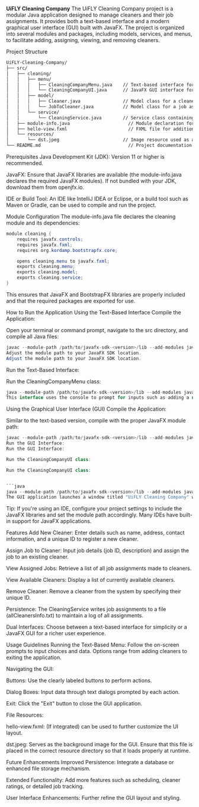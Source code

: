**UiFLY Cleaning Company**
The UiFLY Cleaning Company project is a modular Java application designed to manage cleaners and their job assignments. It provides both a text-based interface and a modern graphical user interface (GUI) built with JavaFX. The project is organized into several modules and packages, including models, services, and menus, to facilitate adding, assigning, viewing, and removing cleaners.

Project Structure

```markdown
UiFLY-Cleaning-Company/
├── src/
│   ├── cleaning/
│   │   ├── menu/
│   │   │   ├── CleaningCompanyMenu.java    // Text-based interface for the cleaning company
│   │   │   └── CleaningCompanyUI.java      // JavaFX GUI interface for the cleaning company
│   │   ├── model/
│   │   │   ├── Cleaner.java                // Model class for a cleaner
│   │   │   └── JobToCleaner.java           // Model class for a job assignment
│   │   └── service/
│   │       └── CleaningService.java        // Service class containing business logic and file persistence
│   ├── module-info.java                      // Module declaration for the cleaning module
│   ├── hello-view.fxml                       // FXML file for additional JavaFX view structure (if used)
│   └── resources/
│       └── dst.jpeg                        // Image resource used as a background in the GUI
└── README.md                                 // Project documentation (this file)

```
Prerequisites
Java Development Kit (JDK): Version 11 or higher is recommended.

JavaFX: Ensure that JavaFX libraries are available (the module-info.java declares the required JavaFX modules). If not bundled with your JDK, download them from openjfx.io.

IDE or Build Tool: An IDE like IntelliJ IDEA or Eclipse, or a build tool such as Maven or Gradle, can be used to compile and run the project.

Module Configuration
The module-info.java file declares the cleaning module and its dependencies:


```java
module cleaning {
    requires javafx.controls;
    requires javafx.fxml;
    requires org.kordamp.bootstrapfx.core;

    opens cleaning.menu to javafx.fxml;
    exports cleaning.menu;
    exports cleaning.model;
    exports cleaning.service;
}
```
This ensures that JavaFX and BootstrapFX libraries are properly included and that the required packages are exported for use.

How to Run the Application
Using the Text-Based Interface
Compile the Application:

Open your terminal or command prompt, navigate to the src directory, and compile all Java files:


```java
javac --module-path /path/to/javafx-sdk-<version>/lib --add-modules javafx.controls,javafx.fxml *.java cleaning/**/*.java
Adjust the module path to your JavaFX SDK location.
Adjust the module path to your JavaFX SDK location.
```
Run the Text-Based Interface:

Run the CleaningCompanyMenu class:


```java
java --module-path /path/to/javafx-sdk-<version>/lib --add-modules javafx.controls,javafx.fxml cleaning.menu.CleaningCompanyMenu
This interface uses the console to prompt for inputs such as adding a new cleaner, assigning jobs, viewing assignments, and removing cleaners.
```

Using the Graphical User Interface (GUI)
Compile the Application:

Similar to the text-based version, compile with the proper JavaFX module path:


```java
javac --module-path /path/to/javafx-sdk-<version>/lib --add-modules javafx.controls,javafx.fxml *.java cleaning/**/*.java
Run the GUI Interface:
Run the GUI Interface:

Run the CleaningCompanyUI class:

Run the CleaningCompanyUI class:


```java
java --module-path /path/to/javafx-sdk-<version>/lib --add-modules javafx.controls,javafx.fxml cleaning.menu.CleaningCompanyUI
The GUI application launches a window titled "UiFLY Cleaning Company" with a background image, buttons for various operations (adding cleaners, assigning jobs, etc.), and uses dialog boxes to interact with the user.
```

Tip: If you're using an IDE, configure your project settings to include the JavaFX libraries and set the module path accordingly. Many IDEs have built-in support for JavaFX applications.

Features
Add New Cleaner:
Enter details such as name, address, contact information, and a unique ID to register a new cleaner.

Assign Job to Cleaner:
Input job details (job ID, description) and assign the job to an existing cleaner.

View Assigned Jobs:
Retrieve a list of all job assignments made to cleaners.

View Available Cleaners:
Display a list of currently available cleaners.

Remove Cleaner:
Remove a cleaner from the system by specifying their unique ID.

Persistence:
The CleaningService writes job assignments to a file (allCleanersInfo.txt) to maintain a log of all assignments.

Dual Interfaces:
Choose between a text-based interface for simplicity or a JavaFX GUI for a richer user experience.

Usage Guidelines
Running the Text-Based Menu:
Follow the on-screen prompts to input choices and data. Options range from adding cleaners to exiting the application.

Navigating the GUI:

Buttons: Use the clearly labeled buttons to perform actions.

Dialog Boxes: Input data through text dialogs prompted by each action.

Exit: Click the "Exit" button to close the GUI application.

File Resources:

hello-view.fxml: (If integrated) can be used to further customize the UI layout.

dst.jpeg: Serves as the background image for the GUI. Ensure that this file is placed in the correct resource directory so that it loads properly at runtime.

Future Enhancements
Improved Persistence:
Integrate a database or enhanced file storage mechanism.

Extended Functionality:
Add more features such as scheduling, cleaner ratings, or detailed job tracking.

User Interface Enhancements:
Further refine the GUI layout and styling.
